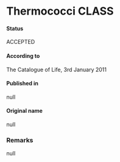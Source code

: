 Thermococci CLASS
=======

#### Status
ACCEPTED

#### According to
The Catalogue of Life, 3rd January 2011

#### Published in
null

#### Original name
null

### Remarks
null